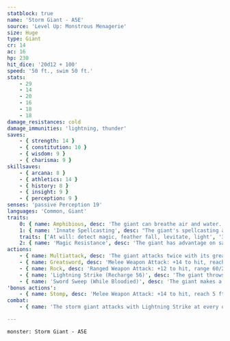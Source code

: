 ```yaml
---
statblock: true
name: 'Storm Giant - A5E'
source: 'Level Up: Monstrous Menagerie'
size: Huge
type: Giant
cr: 14
ac: 16
hp: 230
hit_dice: '20d12 + 100'
speed: '50 ft., swim 50 ft.'
stats:
    - 29
    - 14
    - 20
    - 16
    - 18
    - 18
damage_resistances: cold
damage_immunities: 'lightning, thunder'
saves:
    - { strength: 14 }
    - { constitution: 10 }
    - { wisdom: 9 }
    - { charisma: 9 }
skillsaves:
    - { arcana: 8 }
    - { athletics: 14 }
    - { history: 8 }
    - { insight: 9 }
    - { perception: 9 }
senses: 'passive Perception 19'
languages: 'Common, Giant'
traits:
    0: { name: Amphibious, desc: 'The giant can breathe air and water.' }
    1: { name: 'Innate Spellcasting', desc: "The giant's spellcasting ability is Charisma (spell save DC 17). It can innately cast the following spells, requiring no material components:" }
    traits: ['At will: detect magic, feather fall, levitate, light', '3/day each: control water, control weather, water breathing', '1/day: commune']
    2: { name: 'Magic Resistance', desc: 'The giant has advantage on saving throws against spells and magical effects.' }
actions:
    - { name: Multiattack, desc: 'The giant attacks twice with its greatsword.' }
    - { name: Greatsword, desc: 'Melee Weapon Attack: +14 to hit, reach 10 ft., one target. Hit: 30 (6d6 + 9) slashing damage.' }
    - { name: Rock, desc: 'Ranged Weapon Attack: +12 to hit, range 60/240 ft., one target. Hit: 44 (10d6 + 9) bludgeoning damage. If the target is a Large or smaller creature, it makes a DC 22 Strength saving throw, falling prone on a failure.' }
    - { name: 'Lightning Strike (Recharge 56)', desc: 'The giant throws a lightning bolt at a point it can see within 500 feet. Each creature within 10 feet of that point makes a DC 18 Dexterity saving throw, taking 56 (16d6) lightning damage on a success or half the damage on a failure.' }
    - { name: 'Sword Sweep (While Bloodied)', desc: 'The giant makes a greatsword attack against each creature within 10 feet. Each creature hit with this attack makes a DC 22 Strength saving throw, falling prone on a failure.' }
'bonus actions':
    - { name: Stomp, desc: 'Melee Weapon Attack: +14 to hit, reach 5 ft., one Medium or smaller prone target. Hit: 19 (3d6 + 9) bludgeoning damage.' }
combat:
    - { name: 'The storm giant attacks with Lightning Strike at every opportunity', desc: 'It is willing to fight at either close or long range. Storm giants are often too proud to surrender or flee but may offer a ceasefire if close to death.' }

---
```

```statblock
monster: Storm Giant - A5E
```
